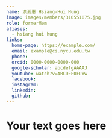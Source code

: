 ```yaml
---
name: 洪湘惠 Hsiang-Hui Hung 
image: images/members/310551075.jpg 
role: formerMem
aliases:
  - hsiang hui hung
links:
  home-page: https://example.com/
  email: example@cs.nycu.edu.tw
  phone: 
  orcid: 0000-0000-0000-000
  google-scholar: abcdefgAAAAJ
  youtube: watch?v=ABCDEF0FLWw
  facebook:
  instagram:
  linkedin:
  github:
---
```

# Your text goes here
